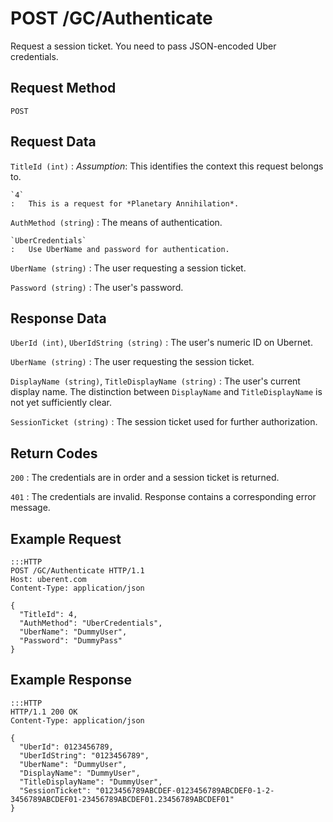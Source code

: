 # POST /GC/Authenticate #
Request a session ticket.
You need to pass JSON-encoded Uber credentials.

## Request Method ##
`POST`

## Request Data ##
`TitleId (int)`
:   *Assumption*: This identifies the context this request belongs to.

    `4`
    :   This is a request for *Planetary Annihilation*.

`AuthMethod (string`)
:   The means of authentication.

    `UberCredentials`
    :   Use UberName and password for authentication.

`UberName (string)`
:   The user requesting a session ticket.

`Password (string)`
:   The user's password.

## Response Data ##
`UberId (int)`, `UberIdString (string)`
:   The user's numeric ID on Ubernet.

`UberName (string)`
:   The user requesting the session ticket.

`DisplayName (string)`, `TitleDisplayName (string)`
:   The user's current display name.
    The distinction between `DisplayName` and `TitleDisplayName` is not yet sufficiently clear.

`SessionTicket (string)`
:   The session ticket used for further authorization.

## Return Codes ##
`200`
:   The credentials are in order and a session ticket is returned.

`401`
:   The credentials are invalid.
    Response contains a corresponding error message.

## Example Request ##
    :::HTTP
    POST /GC/Authenticate HTTP/1.1
    Host: uberent.com
    Content-Type: application/json

    {
      "TitleId": 4,
      "AuthMethod": "UberCredentials",
      "UberName": "DummyUser",
      "Password": "DummyPass"
    }

## Example Response ##
    :::HTTP
    HTTP/1.1 200 OK
    Content-Type: application/json

    {
      "UberId": 0123456789,
      "UberIdString": "0123456789",
      "UberName": "DummyUser",
      "DisplayName": "DummyUser",
      "TitleDisplayName": "DummyUser",
      "SessionTicket": "0123456789ABCDEF-0123456789ABCDEF0-1-2-3456789ABCDEF01-23456789ABCDEF01.23456789ABCDEF01"
    }
